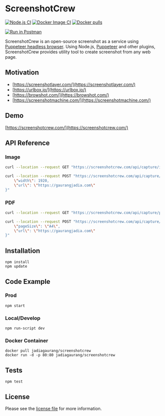 # ScreenshotCrew

[![Node.js CI](https://github.com/jadiagaurang/ScreenshotCrew/actions/workflows/node.js.yml/badge.svg)](https://github.com/jadiagaurang/ScreenshotCrew/actions/workflows/node.js.yml)
[![Docker Image CI](https://github.com/jadiagaurang/ScreenshotCrew/actions/workflows/docker-image.yml/badge.svg)](https://github.com/jadiagaurang/ScreenshotCrew/actions/workflows/docker-image.yml)
[![Docker pulls](https://img.shields.io/docker/pulls/jadiagaurang/screenshotcrew.svg?logo=docker)](https://hub.docker.com/r/jadiagaurang/screenshotcrew/)

[![Run in Postman](https://run.pstmn.io/button.svg)](https://god.gw.postman.com/run-collection/989-3f6c15ce-a69a-42a7-b1e6-cd0b77af0e1c?action=collection%2Ffork&collection-url=entityId%3D989-3f6c15ce-a69a-42a7-b1e6-cd0b77af0e1c%26entityType%3Dcollection%26workspaceId%3D6d1d809a-9f34-443e-90cf-8b7f5c3ba8d4#?env%5BPROD%5D=W3sia2V5IjoiQXBwSG9zdCIsInZhbHVlIjoiaHR0cHM6Ly9zY3JlZW5zaG90Y3Jldy5jb20iLCJlbmFibGVkIjp0cnVlLCJ0eXBlIjoiZGVmYXVsdCIsInNlc3Npb25WYWx1ZSI6Imh0dHBzOi8vc2NyZWVuc2hvdGNyZXcuY29tIiwic2Vzc2lvbkluZGV4IjowfV0=)

ScreenshotCrew is an open-source screenshot as a service using [Puppeteer headless browser](https://github.com/puppeteer/puppeteer). Using Node.js, [Puppeteer](https://pptr.dev/) and other plugins, ScreenshotCrew provides utility tool to create screenshot from any web page.

## Motivation

* [https://screenshotlayer.com/](https://screenshotlayer.com/)
* [https://urlbox.io/](https://urlbox.io/)
* [https://browshot.com/](https://browshot.com/)
* [https://screenshotmachine.com/](https://screenshotmachine.com/)

## Demo

[https://screenshotcrew.com/](https://screenshotcrew.com/)

## API Reference

### Image

```bash
curl --location --request GET "https://screenshotcrew.com/api/capture/image?width=1920&url=https://gaurangjadia.com"
```

```bash
curl --location --request POST "https://screenshotcrew.com/api/capture/image" --header "Content-Type: application/json" --data-raw "{
    \"width\": 1920,
    \"url\": \"https://gaurangjadia.com\"
}"
```

### PDF

```bash
curl --location --request GET "https://screenshotcrew.com/api/capture/pdf?pageSize=A4&url=https://gaurangjadia.com"
```

```bash
curl --location --request POST "https://screenshotcrew.com/api/capture/pdf" --header "Content-Type: application/json" --data-raw "{
    \"pageSize\": \"A4\",
    \"url\": \"https://gaurangjadia.com\"
}"
```

## Installation

```base
npm install
npm update
```

## Code Example

### Prod

```base
npm start
```

### Local/Develop

```base
npm run-script dev
```

### Docker Container

```base
docker pull jadiagaurang/screenshotcrew
docker run -d -p 80:80 jadiagaurang/screenshotcrew
```

## Tests

```base
npm test
```

## License

Please see the [license file](https://github.com/jadiagaurang/ScreenshotCrew/blob/main/LICENSE) for more information.
